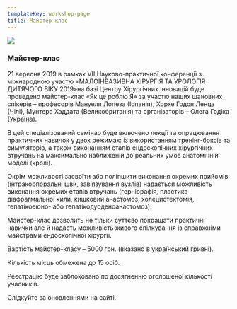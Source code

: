```yaml
---
templateKey: workshop-page
title: Майстер-клас
---
```

![](/img/laparoscopic-trainer-box-surgery-practicing-surgical-training1.jpg)

### Майстер-клас

21 вересня 2019 в рамках VII Науково-практичної конференції з міжнародною участю «МАЛОІНВАЗИВНА ХІРУРГІЯ ТА УРОЛОГІЯ ДИТЯЧОГО ВІКУ 2019»на базі Центру Хірургічних Інновацій буде проведено майстер-клас «Як це роблю Я» за участю наших шановних спікерів – професорів Мануеля Лопеза (Іспанія), Хорхе Годоя Ленца (Чілі), Мунтера Хаддата (Великобританія) та організаторів – Олега Годіка (Україна).



В цей спеціалізований семінар буде включено лекції та опрацювання практичних навичок у двох режимах: із використанням тренінг-боксів та симуляторів, а також виконанням етапів ендоскопічних хірургічних втручань на максимально наближеній до реальних умов анатомічній моделі (кролі).



Окрім можливості засвоїти або поліпшити виконання окремих прийомів (інтракорпоральні шви, зав’язування вузлів) надається можливість виконання окремих етапів втручань (герніорафія, пластика діафрагмальної кили, кишковий анастомоз, холецистектомія, гепатікоєюно- або гепатікодуоденоанастомоз).



Майстер-клас дозволить не тільки суттєво покращати практичні навички але й надасть можливість живого спілкування із справжніми майстрами ендоскопічної хірургії.



Вартість майстер-класу – 5000 грн. (вказано в український гривні).



Кількість місць обмежена до 15 осіб.



Реєстрацію буде заблоковано по досягненню оголошеної кількості учасників. 

Слідкуйте за оновленнями на сайті.
